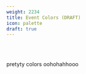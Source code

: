 ```yaml
---
weight: 2234
title: Event Colors (DRAFT)
icon: palette
draft: true
---
```


<br></br>

pretyty colors oohohahhooo

